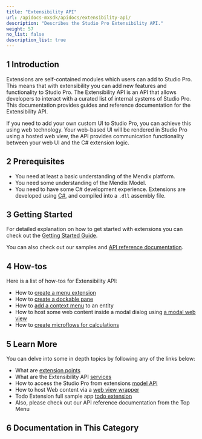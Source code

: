 ```yaml
---
title: "Extensibility API"
url: /apidocs-mxsdk/apidocs/extensibility-api/
description: "Describes the Studio Pro Extensibility API."
weight: 57
no_list: false
description_list: true
---
```


## 1 Introduction

Extensions are self-contained modules which users can add to Studio Pro. This means that with extensibility you can add new features and functionality to Studio Pro. The Extensibility API is an API that allows developers to interact with a curated list of internal systems of Studio Pro. This documentation provides guides and reference documentation for the Extensibility API.

If you need to add your own custom UI to Studio Pro, you can achieve this using web technology. Your web-based UI will be rendered in Studio Pro using a hosted web view, the API provides communication functionality between your web UI and the C# extension logic.

## 2 Prerequisites

* You need at least a basic understanding of the Mendix platform.
* You need some understanding of the Mendix Model.
* You need to have some C# development experience. Extensions are developed using [C#](https://docs.microsoft.com/en-us/dotnet/), and compiled into a `.dll` assembly file.

## 3 Getting Started

For detailed explanation on how to get started with extensions you can check out the [Getting Started Guide](/apidocs-mxsdk/apidocs/extensibility-api/getting-started/).

You can also check out our samples and [API reference documentation](https://github.com/mendix/ExtensionAPI-Samples).

## 4 How-tos

Here is a list of how-tos for Extensibility API:

* How to [create a menu extension](/apidocs-mxsdk/apidocs/extensibility-api/create-menu-extension/)
* How to [create a dockable pane](/apidocs-mxsdk/apidocs/extensibility-api/create-dockable-pane-extension/)
* How to [add a context menu](/apidocs-mxsdk/apidocs/extensibility-api/create-context-menu/) to an entity
* How to host some web content inside a modal dialog using [a modal web view](/apidocs-mxsdk/apidocs/extensibility-api/create-modal-web-view/)
* How to [create microflows for calculations](/apidocs-mxsdk/apidocs/extensibility-api/create-microflows-for-calculations/)

## 5 Learn More

You can delve into some in depth topics by following any of the links below:

- What are [extension points](/apidocs-mxsdk/apidocs/extensibility-api/extensionpoints_intro/)
- What are the Extensibility API [services](/apidocs-mxsdk/apidocs/extensibility-api/introductions/services/)
- How to access the Studio Pro from extensions [model API](/apidocs-mxsdk/apidocs/extensibility-api/interact-with-model-api/)
- How to host Web content via a [web view wrapper](/apidocs-mxsdk/apidocs/extensibility-api/introductions/web-views)
- Todo Extension full sample app [todo extension](/apidocs-mxsdk/apidocs/extensibility-api/todo-list-extension/)
- Also, please check out our API reference documentation from the Top Menu

## 6 Documentation in This Category
